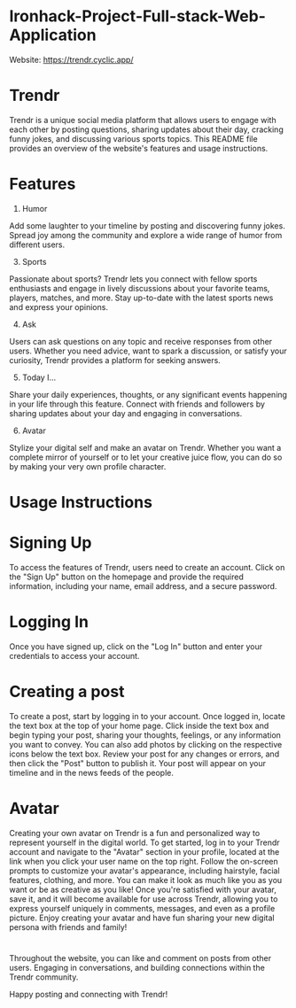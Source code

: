 # Ironhack-Project-Full-stack-Web-Application

Website: https://trendr.cyclic.app/

# Trendr
Trendr is a unique social media platform that allows users to engage with each other by posting questions, sharing updates about their day, cracking funny jokes, and discussing various sports topics. This README file provides an overview of the website's features and usage instructions.

# Features
1. Humor

Add some laughter to your timeline by posting and discovering funny jokes. Spread joy among the community and explore a wide range of humor from different users.

3. Sports

Passionate about sports? Trendr lets you connect with fellow sports enthusiasts and engage in lively discussions about your favorite teams, players, matches, and more. Stay up-to-date with the latest sports news and express your opinions.

4. Ask

Users can ask questions on any topic and receive responses from other users. Whether you need advice, want to spark a discussion, or satisfy your curiosity, Trendr provides a platform for seeking answers.

5. Today I...

Share your daily experiences, thoughts, or any significant events happening in your life through this feature. Connect with friends and followers by sharing updates about your day and engaging in conversations.

6. Avatar

Stylize your digital self and make an avatar on Trendr. Whether you want a complete mirror of yourself or to let your creative juice flow, you can do so by making your very own profile character.


# Usage Instructions
# Signing Up

To access the features of Trendr, users need to create an account. Click on the "Sign Up" button on the homepage and provide the required information, including your name, email address, and a secure password.

# Logging In

Once you have signed up, click on the "Log In" button and enter your credentials to access your account.

# Creating a post

To create a post, start by logging in to your account. Once logged in, locate the text box at the top of your home page. Click inside the text box and begin typing your post, sharing your thoughts, feelings, or any information you want to convey. You can also add photos by clicking on the respective icons below the text box. Review your post for any changes or errors, and then click the "Post" button to publish it. Your post will appear on your timeline and in the news feeds of the people.

# Avatar
Creating your own avatar on Trendr is a fun and personalized way to represent yourself in the digital world. To get started, log in to your Trendr account and navigate to the "Avatar" section in your profile, located at the link when you click your user name on the top right. Follow the on-screen prompts to customize your avatar's appearance, including hairstyle, facial features, clothing, and more. You can make it look as much like you as you want or be as creative as you like! Once you're satisfied with your avatar, save it, and it will become available for use across Trendr, allowing you to express yourself uniquely in comments, messages, and even as a profile picture. Enjoy creating your avatar and have fun sharing your new digital persona with friends and family!

#
Throughout the website, you can like and comment on posts from other users. Engaging in conversations, and building connections within the Trendr community.

Happy posting and connecting with Trendr!

